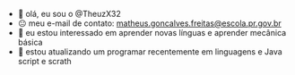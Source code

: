 - 👋 olá, eu sou o @TheuzX32
- 😐 meu e-mail de contato: matheus.goncalves.freitas@escola.pr.gov.br 
- 👀 eu estou interessado em aprender novas línguas e aprender mecânica básica 
- 🌱 estou atualizando um programar recentemente em linguagens e Java script e scrath


